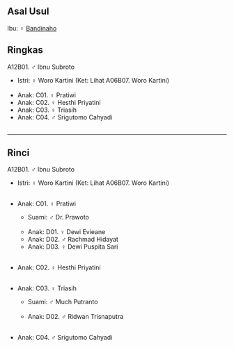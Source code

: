 ## Asal Usul

Ibu: ♀ [Bandinaho][up] 

## Ringkas

A12B01. ♂ Ibnu Subroto
	<br/>

*	Istri: ♀ Woro Kartini (Ket: Lihat A06B07. Woro Kartini)
	<br/><br/>
*	Anak: C01. ♀ Pratiwi 
*	Anak: C02. ♀ Hesthi Priyatini
*	Anak: C03. ♀ Triasih
*	Anak: C04. ♂ Srigutomo Cahyadi
	<br/><br/>

-- -- --

## Rinci

A12B01. ♂ Ibnu Subroto
	<br/>

*	Istri: ♀ Woro Kartini (Ket: Lihat A06B07. Woro Kartini)
	<br/><br/>

*	Anak: C01. ♀ Pratiwi 
	*	Suami: ♂ Dr. Prawoto
	<br/><br/>
	*	Anak: D01. ♀ Dewi Evieane 
	*	Anak: D02. ♂ Rachmad Hidayat
	*	Anak: D03. ♀ Dewi Puspita Sari
	<br/><br/>

*	Anak: C02. ♀ Hesthi Priyatini
	<br/><br/>

*	Anak: C03. ♀ Triasih
	*	Suami: ♂ Much Putranto
	<br/><br/>
	*	Anak: D02. ♂ Ridwan Trisnaputra
	<br/><br/>

*	Anak: C04. ♂ Srigutomo Cahyadi
	<br/><br/>

[up]: https://github.com/epsi-rns/gitodipuro/blob/master/tree/A12.md
